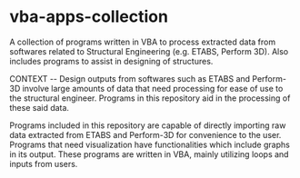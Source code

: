# vba-apps-collection
A collection of programs written in VBA to process extracted data from softwares related to Structural Engineering (e.g. ETABS, Perform 3D). Also includes programs to assist in designing of structures.

CONTEXT --
Design outputs from softwares such as ETABS and Perform-3D involve large amounts of data that need processing for ease of use to the structural engineer. Programs in this repository aid in the processing of these said data.

Programs included in this repository are capable of directly importing raw data extracted from ETABS and Perform-3D for convenience to the user. Programs that need visualization have functionalities which include graphs in its output. These programs are written in VBA, mainly utilizing loops and inputs from users.
